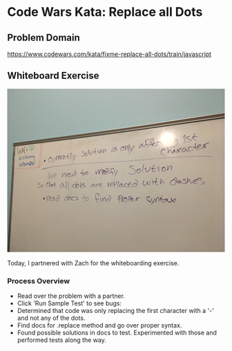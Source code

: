 # Code Wars Kata: Replace all Dots

## Problem Domain
https://www.codewars.com/kata/fixme-replace-all-dots/train/javascript

## Whiteboard Exercise 
![alt text](images/replace-all-dots.JPG "Screenshot of whiteboarding exercise for Replace All Dots Kata")

Today, I partnered with Zach for the whiteboarding exercise. 

### Process Overview

* Read over the problem with a partner.
* Click 'Run Sample Test' to see bugs:
* Determined that code was only replacing the first character with a '-' and not any of the dots.
* Find docs for .replace method and go over proper syntax.
* Found possible solutions in docs to test. Experimented with those and performed tests along the way. 
